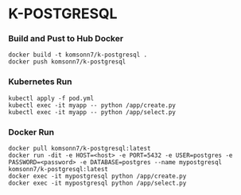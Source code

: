 # K-POSTGRESQL

### Build and Pust to Hub Docker

```
docker build -t komsonn7/k-postgresql .
docker push komsonn7/k-postgresql
```

### Kubernetes Run

```
kubectl apply -f pod.yml
kubectl exec -it myapp -- python /app/create.py
kubectl exec -it myapp -- python /app/select.py

```

### Docker Run

```
docker pull komsonn7/k-postgresql:latest
docker run -dit -e HOST=<host> -e PORT=5432 -e USER=postgres -e PASSWORD=<password> -e DATABASE=postgres --name mypostgresql komsonn7/k-postgresql:latest
docker exec -it mypostgresql python /app/create.py
docker exec -it mypostgresql python /app/select.py

```
